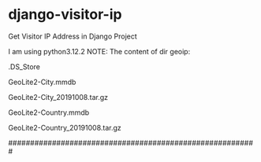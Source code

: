 # django-visitor-ip
Get Visitor IP Address in Django Project

I am using python3.12.2
NOTE: The content of dir geoip:

.DS_Store

GeoLite2-City.mmdb

GeoLite2-City_20191008.tar.gz

GeoLite2-Country.mmdb

GeoLite2-Country_20191008.tar.gz

#########################################################